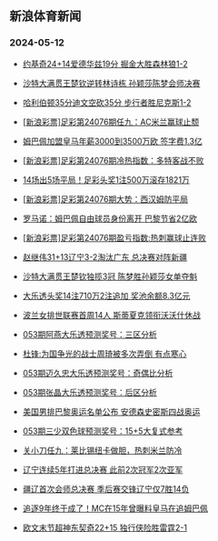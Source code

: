 ## 新浪体育新闻 
### 2024-05-12

+ [约基奇24+14爱德华兹19分 掘金大胜森林狼1-2](https://sports.sina.com.cn/basketball/nba/2024-05-11/doc-inauvqym4386350.shtml)

+ [沙特大满贯王楚钦逆转林诗栋 孙颖莎陈梦会师决赛](https://sports.sina.com.cn/others/pingpang/2024-05-11/doc-inauvksm7679344.shtml)

+ [哈利伯顿35分迪文空砍35分 步行者胜尼克斯1-2](https://sports.sina.com.cn/basketball/nba/2024-05-11/doc-inauvksp4494534.shtml)

+ [[新浪彩票]足彩第24076期任九：AC米兰赢球止颓](https://sports.sina.com.cn/l/2024-05-11/doc-inauvekr4578551.shtml)

+ [姆巴佩加盟皇马年薪3000到3500万欧 签字费1.3亿](https://sports.sina.com.cn/g/laliga/2024-05-11/doc-inauvqyi7602688.shtml)

+ [[新浪彩票]足彩第24076期冷热指数：多特客战不败](https://sports.sina.com.cn/l/2024-05-11/doc-inauvekp7802406.shtml)

+ [14场出5场平局！足彩头奖1注500万滚存1821万](https://sports.sina.com.cn/l/2024-05-11/doc-inauvekr4577430.shtml)

+ [[新浪彩票]足彩第24076期大势：西汉姆防平局](https://sports.sina.com.cn/l/2024-05-11/doc-inauvekr4577939.shtml)

+ [罗马诺：姆巴佩自由球员身份离开 巴黎节省2亿欧](https://sports.sina.com.cn/global/france/2024-05-11/doc-inauvqym4368549.shtml)

+ [[新浪彩票]足彩第24076期盈亏指数:热刺赢球止连败](https://sports.sina.com.cn/l/2024-05-11/doc-inauvekr4579371.shtml)

+ [赵继伟31+13辽宁3-2淘汰广东 总决赛对阵新疆](https://sports.sina.com.cn/basketball/cba/2024-05-11/doc-inauwncx7210212.shtml)

+ [沙特大满贯王楚钦独揽3冠 陈梦胜孙颖莎女单夺魁](https://sports.sina.com.cn/others/pingpang/2024-05-11/doc-inauwncz3984100.shtml)

+ [大乐透头奖14注710万2注追加 奖池余额8.3亿元](https://sports.sina.com.cn/l/2024-05-11/doc-inauwncx7216649.shtml)

+ [波兰女排世联赛首周14人 斯蒂夏克领衔沃沃什休战](https://sports.sina.com.cn/others/volleyball/2024-05-11/doc-inauwfvz7297267.shtml)

+ [053期阿燕大乐透预测奖号：三区分析](https://sports.sina.com.cn/l/2024-05-11/doc-inauvvhf7516684.shtml)

+ [杜锋:为国争光的战士周琦被多次弄倒 有点寒心](https://sports.sina.com.cn/basketball/cba/2024-05-11/doc-inauwsmx3874835.shtml)

+ [053期迈久忠大乐透预测奖号：奇偶比分析](https://sports.sina.com.cn/l/2024-05-11/doc-inauvvhi4295750.shtml)

+ [053期张晶大乐透预测奖号：后区分析](https://sports.sina.com.cn/l/2024-05-11/doc-inauvvhf7518397.shtml)

+ [美国男排巴黎奥运名单公布 安德森史密斯四战奥运](https://sports.sina.com.cn/others/volleyball/2024-05-11/doc-inauvzqc7406432.shtml)

+ [053期三少双色球预测奖号：15+5大复式参考](https://sports.sina.com.cn/l/2024-05-11/doc-inauvvhi4290629.shtml)

+ [关小刀任九：莱比锡纽卡做胆，热刺米兰防冷](https://sports.sina.com.cn/l/2024-05-11/doc-inauvzqf4186496.shtml)

+ [辽宁连续5年打进总决赛 此前2次冠军2次亚军](https://sports.sina.com.cn/basketball/cba/2024-05-11/doc-inauwsmx3866226.shtml)

+ [疆辽首次会师总决赛 季后赛交锋辽宁仅7胜14负](https://sports.sina.com.cn/basketball/cba/2024-05-11/doc-inauwsmx3865392.shtml)

+ [追逐9年终于成了！MC在15年曾曝料皇马在追姆巴佩](https://sports.sina.com.cn/g/laliga/2024-05-11/doc-inauvqyi7612710.shtml)

+ [欧文末节超神东契奇22+15 独行侠险胜雷霆2-1](https://sports.sina.com.cn/basketball/nba/2024-05-12/doc-inauxiip6742351.shtml)

